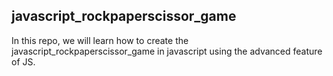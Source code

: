 ## javascript_rockpaperscissor_game

In this repo, we will learn how to create the javascript_rockpaperscissor_game in javascript using the advanced feature of JS.
